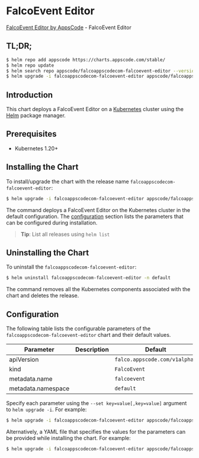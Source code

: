 # FalcoEvent Editor

[FalcoEvent Editor by AppsCode](https://appscode.com) - FalcoEvent Editor

## TL;DR;

```bash
$ helm repo add appscode https://charts.appscode.com/stable/
$ helm repo update
$ helm search repo appscode/falcoappscodecom-falcoevent-editor --version=v0.19.0
$ helm upgrade -i falcoappscodecom-falcoevent-editor appscode/falcoappscodecom-falcoevent-editor -n default --create-namespace --version=v0.19.0
```

## Introduction

This chart deploys a FalcoEvent Editor on a [Kubernetes](http://kubernetes.io) cluster using the [Helm](https://helm.sh) package manager.

## Prerequisites

- Kubernetes 1.20+

## Installing the Chart

To install/upgrade the chart with the release name `falcoappscodecom-falcoevent-editor`:

```bash
$ helm upgrade -i falcoappscodecom-falcoevent-editor appscode/falcoappscodecom-falcoevent-editor -n default --create-namespace --version=v0.19.0
```

The command deploys a FalcoEvent Editor on the Kubernetes cluster in the default configuration. The [configuration](#configuration) section lists the parameters that can be configured during installation.

> **Tip**: List all releases using `helm list`

## Uninstalling the Chart

To uninstall the `falcoappscodecom-falcoevent-editor`:

```bash
$ helm uninstall falcoappscodecom-falcoevent-editor -n default
```

The command removes all the Kubernetes components associated with the chart and deletes the release.

## Configuration

The following table lists the configurable parameters of the `falcoappscodecom-falcoevent-editor` chart and their default values.

|     Parameter      | Description |                 Default                  |
|--------------------|-------------|------------------------------------------|
| apiVersion         |             | <code>falco.appscode.com/v1alpha1</code> |
| kind               |             | <code>FalcoEvent</code>                  |
| metadata.name      |             | <code>falcoevent</code>                  |
| metadata.namespace |             | <code>default</code>                     |


Specify each parameter using the `--set key=value[,key=value]` argument to `helm upgrade -i`. For example:

```bash
$ helm upgrade -i falcoappscodecom-falcoevent-editor appscode/falcoappscodecom-falcoevent-editor -n default --create-namespace --version=v0.19.0 --set apiVersion=falco.appscode.com/v1alpha1
```

Alternatively, a YAML file that specifies the values for the parameters can be provided while
installing the chart. For example:

```bash
$ helm upgrade -i falcoappscodecom-falcoevent-editor appscode/falcoappscodecom-falcoevent-editor -n default --create-namespace --version=v0.19.0 --values values.yaml
```
